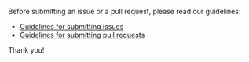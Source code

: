 Before submitting an issue or a pull request, please read our guidelines:

* [Guidelines for submitting issues](https://github.com/Tatoeba/tatoeba2/wiki/Guidelines-for-submitting-issues)
* [Guidelines for submitting pull requests](https://github.com/Tatoeba/tatoeba2/wiki/Guidelines-for-submitting-pull-requests)

Thank you!
